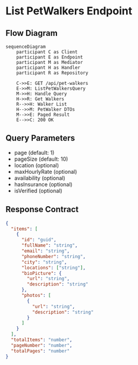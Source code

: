 # List PetWalkers Endpoint

## Flow Diagram

```mermaid
sequenceDiagram
    participant C as Client
    participant E as Endpoint
    participant M as Mediator
    participant H as Handler
    participant R as Repository
    
    C->>E: GET /api/pet-walkers
    E->>M: ListPetWalkersQuery
    M->>H: Handle Query
    H->>R: Get Walkers
    R-->>H: Walker List
    H-->>M: PetWalker DTOs
    M-->>E: Paged Result
    E-->>C: 200 OK
```

## Query Parameters
- page (default: 1)
- pageSize (default: 10)
- location (optional)
- maxHourlyRate (optional)
- availability (optional)
- hasInsurance (optional)
- isVerified (optional)

## Response Contract
```json
{
  "items": [
    {
      "id": "guid",
      "fullName": "string",
      "email": "string",
      "phoneNumber": "string",
      "city": "string",
      "locations": ["string"],
      "bioPicture": {
        "url": "string",
        "description": "string"
      },
      "photos": [
        {
          "url": "string",
          "description": "string"
        }
      ]
    }
  ],
  "totalItems": "number",
  "pageNumber": "number",
  "totalPages": "number"
}
```